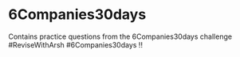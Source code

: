 # 6Companies30days
Contains practice questions from the 6Companies30days challenge #ReviseWithArsh #6Companies30days !!
